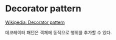 # Decorator pattern

[Wikipedia: Decorator pattern](https://en.wikipedia.org/wiki/Decorator_pattern)

데코레이터 패턴은 객체에 동적으로 행위를 추가할 수 있다.
